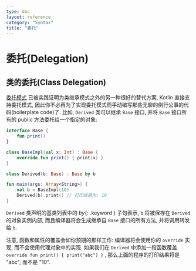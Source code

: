 ```yaml
---
type: doc
layout: reference
category: "Syntax"
title: "委托"
---
```


# 委托(Delegation)

## 类的委托(Class Delegation)

[委托模式](https://en.wikipedia.org/wiki/Delegation_pattern) 已被实践证明为类继承模式之外的另一种很好的替代方案, Kotlin 直接支持委托模式, 因此你不必再为了实现委托模式而手动编写那些无聊的例行公事的代码(boilerplate code)了.
比如, `Derived` 类可以继承 `Base` 接口, 并将 `Base` 接口所有的 public 方法委托给一个指定的对象:

``` kotlin
interface Base {
    fun print()
}

class BaseImpl(val x: Int) : Base {
    override fun print() { print(x) }
}

class Derived(b: Base) : Base by b

fun main(args: Array<String>) {
    val b = BaseImpl(10)
    Derived(b).print() // 打印结果为: 10
}
```

`Derived` 类声明的基类列表中的 *by*{: .keyword } 子句表示, `b` 将被保存在 `Derived` 的对象实例内部, 而且编译器将会生成继承自 `Base` 接口的所有方法, 并将调用转发给 `b`.

注意, 函数和属性的覆盖会如你预期的那样工作: 编译器将会使用你的 `override` 实现, 而不会使用代理对象中的实现. 如果我们在 `Derived` 中添加一段函数覆盖 `override fun print() { print("abc") }` , 那么上面的程序的打印结果将是 "abc", 而不是 "10".
